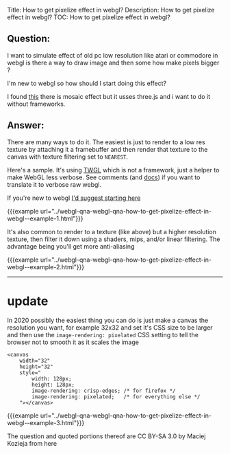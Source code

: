Title: How to get pixelize effect in webgl?
Description: How to get pixelize effect in webgl?
TOC: How to get pixelize effect in webgl?

## Question:

I want to simulate effect of old pc low resolution like atari or commodore in webgl is there a way to draw image and then some how make pixels bigger ?

I'm new to webgl so how should I start doing this effect?

I found [this](https://threejs.org/examples/#webgl_postprocessing_nodes) there is mosaic effect but it usses three.js and i want to do it without frameworks.

## Answer:

There are many ways to do it. The easiest is just to render to a low res texture by attaching it a framebuffer and then render that texture to the canvas with texture filtering set to `NEAREST`.

Here's a sample. It's using [TWGL](http://twgljs.org) which is not a framework, just a helper to make WebGL less verbose. See comments (and [docs](http://twgljs.org/docs/)) if you want to translate it to verbose raw webgl.

If you're new to webgl [I'd suggest starting here](http://webglfundamentals.org)

{{{example url="../webgl-qna-webgl-qna-how-to-get-pixelize-effect-in-webgl--example-1.html"}}}

It's also common to render to a texture (like above) but a higher resolution texture, then filter it down using a shaders, mips, and/or linear filtering. The advantage being you'll get more anti-aliasing 

{{{example url="../webgl-qna-webgl-qna-how-to-get-pixelize-effect-in-webgl--example-2.html"}}}

---

# update

In 2020 possibly the easiest thing you can do is just make a canvas the resolution you want, for example 32x32 and set it's CSS size to be larger and then use the `image-rendering: pixelated` CSS setting to tell the browser not to smooth it as it scales the image

```
<canvas 
    width="32"
    height="32"
    style="
        width: 128px;
        height: 128px;
        image-rendering: crisp-edges; /* for firefox */
        image-rendering: pixelated;   /* for everything else */
    "></canvas>
```

{{{example url="../webgl-qna-webgl-qna-how-to-get-pixelize-effect-in-webgl--example-3.html"}}}



<div class="so">
  <div>The question and quoted portions thereof are 
    CC BY-SA 3.0 by
    <a data-href="https://stackoverflow.com/users/5080787">Maciej Kozieja</a>
    from
    <a data-href="https://stackoverflow.com/questions/43878959">here</a>
  </div>
</div>
